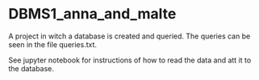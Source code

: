 # DBMS1_anna_and_malte
A project in witch a database is created and queried. The queries can be seen in the file queries.txt. 

See jupyter notebook for instructions of how to read the data and att it to the database. 

